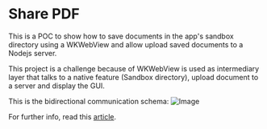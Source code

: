 # Share PDF

This is a POC to show how to save documents in the app's sandbox directory using a WKWebView and allow upload saved documents to a Nodejs server.

This project is a challenge because of WKWebView is used as intermediary layer that talks to a native feature (Sandbox directory), upload document to a server and display the GUI.

This is the bidirectional communication schema:
![Image](http://www.joshuakehn.com/assets/images/WKWebView.png/highlevel.png)

For further info, read this [article](http://www.joshuakehn.com/2014/10/29/using-javascript-with-wkwebview-in-ios-8.html).
